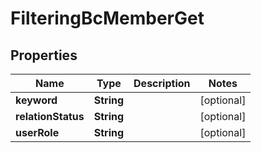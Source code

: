 # FilteringBcMemberGet

## Properties
Name | Type | Description | Notes
------------ | ------------- | ------------- | -------------
**keyword** | **String** |  |  [optional]
**relationStatus** | **String** |  |  [optional]
**userRole** | **String** |  |  [optional]
